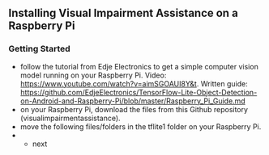 ## Installing Visual Impairment Assistance on a Raspberry Pi

### Getting Started
* follow the tutorial from Edje Electronics to get a simple computer vision model running on your Raspberry Pi. Video: https://www.youtube.com/watch?v=aimSGOAUI8Y&t. Written guide: https://github.com/EdjeElectronics/TensorFlow-Lite-Object-Detection-on-Android-and-Raspberry-Pi/blob/master/Raspberry_Pi_Guide.md
* on your Raspberry Pi, download the files from this Github repository (visualimpairmentassistance).
* move the following files/folders in the tflite1 folder on your Raspberry Pi.
* * next
